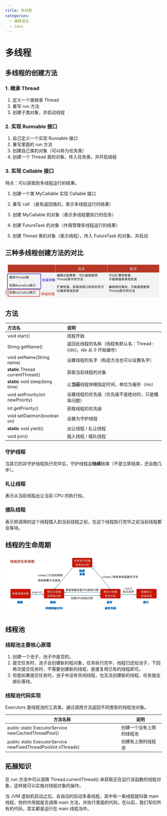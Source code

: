 ```yaml
---
title: 多线程
categories:
  - 编程语言
  - Java
---
```

# 多线程

## 多线程的创建方法

### 1. 继承 Thread

1. 定义一个类继承 Thread
2. 重写 run 方法
3. 创建子类对象，并启动线程

### 2. 实现 Runnable 接口

1. 自己定义一个实现 Runnable 接口
2. 重写里面的 run 方法
3. 创建自己类的对象（可以称为任务类）
4. 创建一个 Thread 类的对象，传入任务类，并开启线程

### 3. 实现 Callable 接口

特点：可以获取到多线程运行的结果。

1. 创建一个类 MyCallable 实现 Callable 接口

2. 重写 call （是有返回值的，表示多线程运行的结果）

3. 创建 MyCallable 的对象（表示多线程要执行的任务）

4. 创建 FutureTask 的对象（作用管理多线程运行的结果）

5. 创建 Thread 类的对象（表示线程），传入 FutureTask 的对象，并启动



## 三种多线程创建方法的对比

![1](../../assets/java/picture/1.jpg)



## 方法

| 方法名                            | 说明                                                         |
| :-------------------------------- | :----------------------------------------------------------- |
| void start()                      | 线程开始                                                     |
| String getName()                  | 返回此线程的名称（线程有默认名：Thread-{idx}，idx 从 0 开始编号） |
| void setName(String name)         | 设置线程的名字（构造方法也可以设置名字）                     |
| **static** Thread currentThread() | 获取当前线程的对象                                           |
| **static** void sleep(long time)  | 让**当前**线程休眠指定时间，单位为毫秒（ms）                 |
| void setPriority(int newPriority) | 设置线程的优先级（优先级不是绝对的，只是概率问题）           |
| int getPriority()                 | 获取线程的优先级                                             |
| void setDaemon(boolean on)        | 设置为守护线程                                               |
| **static** void yield()           | 出让线程 / 礼让线程                                          |
| void join()                       | 插入线程 / 插队线程                                          |

### 守护线程

当其它的非守护线程执行完毕后，守护线程会**陆续**结束（不是立即结束，还会跑几步）。 



### 礼让线程

表示从当前线程出让当前 CPU 的执行权。



### 插队线程

表示把调用的这个线程插入到当前线程之前，在这个线程执行完毕之前当前线程都会等待。





## 线程的生命周期

![2](../../assets/java/picture/2.png)



## 线程池

### 线程池主要核心原理

1. 创建一个池子，池子中是空的。
2. 提交任务时，池子会创建新的程对象，任务执行完毕，线程归还给池子，下回再次提交任务时，不需要创建新的线程，直接复用已有的线程即可。
3. 但是如果提交任务时，池子中没有空闲线程，也无法创建新的线程，任务就会排队等待。



### 线程池代码实现

Executors 是线程池的工具类，通过调用方法返回不同类型的线程池对象。

| 方法名称                                                     | 说明                     |
| ------------------------------------------------------------ | ------------------------ |
| public static ExecutorService newCachedThreadPool()          | 创建一个没有上限的线程池 |
| public static ExecutorService newFixedThreadPool(int nThreads) | 创建有上限的线程池       |



## 拓展知识

在 run 方法中可以调用 Thread.currentThread() 来获取正在运行该函数的线程对象，这样就可以实施对线程对象的操作。

当 JVM 虚拟机启动之后，会自动的启动多条线程，其中有一条线程就叫做 main 线程，他的作用就是去调用 main 方法，并执行里面的代码，在以前，我们写的所有的代码，其实都是运行在 main 线程当中。



